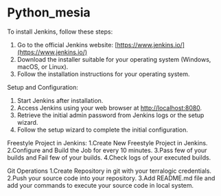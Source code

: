 # Python_mesia

To install Jenkins, follow these steps:
1. Go to the official Jenkins website: [https://www.jenkins.io/](https://www.jenkins.io/)
2. Download the installer suitable for your operating system (Windows, macOS, or Linux).
3. Follow the installation instructions for your operating system.

Setup and Configuration:
1. Start Jenkins after installation.
2. Access Jenkins using your web browser at [http://localhost:8080](http://localhost:8080).
3. Retrieve the initial admin password from Jenkins logs or the setup wizard.
4. Follow the setup wizard to complete the initial configuration.

Freestyle Project in Jenkins:
1.Create New Freestyle Project in Jenkins.
2.Configure and Build the Job for every 10 minutes.
3.Pass few of your builds and Fail few of your builds.
4.Check logs of your executed builds.

Git Operations
1.Create Repository in git with your terralogic credentials.
2.Push your source code into your repository.
3.Add README.md file and add your commands to execute your source code in local system.


